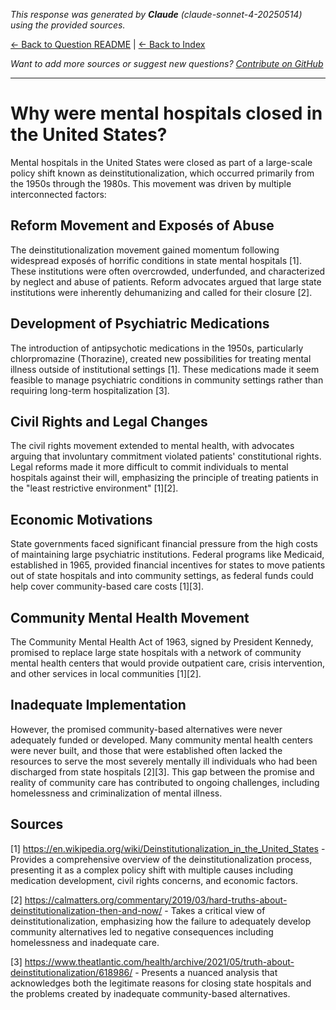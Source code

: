 <!-- 
Generated by: claude
Model: claude-sonnet-4-20250514
Prompt type: sources
Generated at: 2025-06-10T22:56:02.543542
-->

*This response was generated by **Claude** (claude-sonnet-4-20250514) using the provided sources.*

[← Back to Question README](README.md) | [← Back to Index](../README.md)

*Want to add more sources or suggest new questions? [Contribute on GitHub](https://github.com/justinwest/SuggestedSources)*

---

# Why were mental hospitals closed in the United States?

Mental hospitals in the United States were closed as part of a large-scale policy shift known as deinstitutionalization, which occurred primarily from the 1950s through the 1980s. This movement was driven by multiple interconnected factors:

## Reform Movement and Exposés of Abuse

The deinstitutionalization movement gained momentum following widespread exposés of horrific conditions in state mental hospitals [1]. These institutions were often overcrowded, underfunded, and characterized by neglect and abuse of patients. Reform advocates argued that large state institutions were inherently dehumanizing and called for their closure [2].

## Development of Psychiatric Medications

The introduction of antipsychotic medications in the 1950s, particularly chlorpromazine (Thorazine), created new possibilities for treating mental illness outside of institutional settings [1]. These medications made it seem feasible to manage psychiatric conditions in community settings rather than requiring long-term hospitalization [3].

## Civil Rights and Legal Changes

The civil rights movement extended to mental health, with advocates arguing that involuntary commitment violated patients' constitutional rights. Legal reforms made it more difficult to commit individuals to mental hospitals against their will, emphasizing the principle of treating patients in the "least restrictive environment" [1][2].

## Economic Motivations

State governments faced significant financial pressure from the high costs of maintaining large psychiatric institutions. Federal programs like Medicaid, established in 1965, provided financial incentives for states to move patients out of state hospitals and into community settings, as federal funds could help cover community-based care costs [1][3].

## Community Mental Health Movement

The Community Mental Health Act of 1963, signed by President Kennedy, promised to replace large state hospitals with a network of community mental health centers that would provide outpatient care, crisis intervention, and other services in local communities [1][2].

## Inadequate Implementation

However, the promised community-based alternatives were never adequately funded or developed. Many community mental health centers were never built, and those that were established often lacked the resources to serve the most severely mentally ill individuals who had been discharged from state hospitals [2][3]. This gap between the promise and reality of community care has contributed to ongoing challenges, including homelessness and criminalization of mental illness.

## Sources

[1] https://en.wikipedia.org/wiki/Deinstitutionalization_in_the_United_States - Provides a comprehensive overview of the deinstitutionalization process, presenting it as a complex policy shift with multiple causes including medication development, civil rights concerns, and economic factors.

[2] https://calmatters.org/commentary/2019/03/hard-truths-about-deinstitutionalization-then-and-now/ - Takes a critical view of deinstitutionalization, emphasizing how the failure to adequately develop community alternatives led to negative consequences including homelessness and inadequate care.

[3] https://www.theatlantic.com/health/archive/2021/05/truth-about-deinstitutionalization/618986/ - Presents a nuanced analysis that acknowledges both the legitimate reasons for closing state hospitals and the problems created by inadequate community-based alternatives.